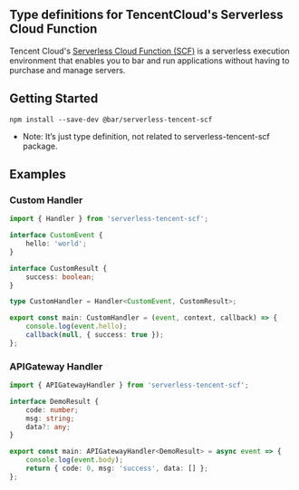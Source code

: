 ## Type definitions for TencentCloud's Serverless Cloud Function

Tencent Cloud's [Serverless Cloud Function (SCF)](https://intl.cloud.tencent.com/product/scf) is a serverless execution environment that enables you to bar and run applications without having to purchase and manage servers.

## Getting Started

    npm install --save-dev @bar/serverless-tencent-scf

-   Note: It’s just type definition, not related to serverless-tencent-scf package.

## Examples

### Custom Handler

```typescript
import { Handler } from 'serverless-tencent-scf';

interface CustomEvent {
    hello: 'world';
}

interface CustomResult {
    success: boolean;
}

type CustomHandler = Handler<CustomEvent, CustomResult>;

export const main: CustomHandler = (event, context, callback) => {
    console.log(event.hello);
    callback(null, { success: true });
};
```

### APIGateway Handler

```typescript
import { APIGatewayHandler } from 'serverless-tencent-scf';

interface DemoResult {
    code: number;
    msg: string;
    data?: any;
}

export const main: APIGatewayHandler<DemoResult> = async event => {
    console.log(event.body);
    return { code: 0, msg: 'success', data: [] };
};
```
